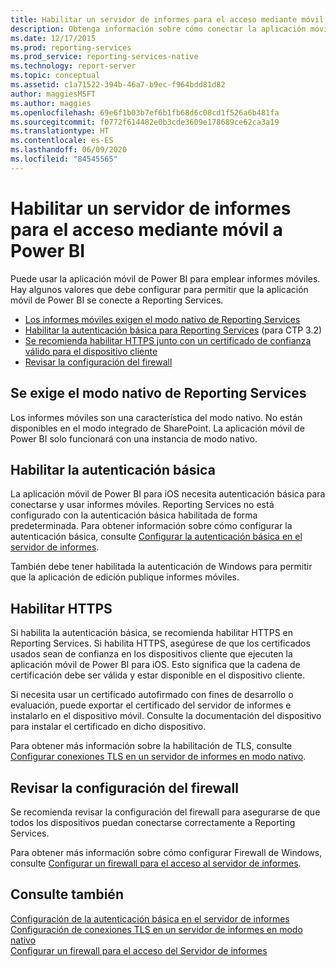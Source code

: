 ```yaml
---
title: Habilitar un servidor de informes para el acceso mediante móvil a Power BI | Microsoft Docs
description: Obtenga información sobre cómo conectar la aplicación móvil de Power BI a Reporting Services a fin de consumir informes para dispositivos móviles. Los informes móviles son una característica del modo nativo.
ms.date: 12/17/2015
ms.prod: reporting-services
ms.prod_service: reporting-services-native
ms.technology: report-server
ms.topic: conceptual
ms.assetid: c1a71522-394b-46a7-b9ec-f964bdd81d82
author: maggiesMSFT
ms.author: maggies
ms.openlocfilehash: 69e6f1b03b7ef6b1fb68d6c08cd1f526a6b481fa
ms.sourcegitcommit: f0772f614482e0b3cde3609e178689ce62ca3a19
ms.translationtype: HT
ms.contentlocale: es-ES
ms.lasthandoff: 06/09/2020
ms.locfileid: "84545565"
---
```

# <a name="enable-a-report-server-for-power-bi-mobile-access"></a>Habilitar un servidor de informes para el acceso mediante móvil a Power BI
Puede usar la aplicación móvil de Power BI para emplear informes móviles. Hay algunos valores que debe configurar para permitir que la aplicación móvil de Power BI se conecte a Reporting Services.  
  
-   [Los informes móviles exigen el modo nativo de Reporting Services](#nativemode)  
-   [Habilitar la autenticación básica para Reporting Services](#basicauth) (para CTP 3.2)  
-   [Se recomienda habilitar HTTPS junto con un certificado de confianza válido para el dispositivo cliente](#https)  
-   [Revisar la configuración del firewall](#firewall)  
  
<a name="nativemode"/> 

## <a name="reporting-services-native-mode-required"></a>Se exige el modo nativo de Reporting Services  
Los informes móviles son una característica del modo nativo. No están disponibles en el modo integrado de SharePoint. La aplicación móvil de Power BI solo funcionará con una instancia de modo nativo.  
  
<a name="basicauth"/>  

## <a name="enable-basic-authentication"></a>Habilitar la autenticación básica  
La aplicación móvil de Power BI para iOS necesita autenticación básica para conectarse y usar informes móviles. Reporting Services no está configurado con la autenticación básica habilitada de forma predeterminada. Para obtener información sobre cómo configurar la autenticación básica, consulte [Configurar la autenticación básica en el servidor de informes](../../reporting-services/security/configure-windows-authentication-on-the-report-server.md).  
  
También debe tener habilitada la autenticación de Windows para permitir que la aplicación de edición publique informes móviles.  
  
<a name="https"/>  

## <a name="enable-https"></a>Habilitar HTTPS  
Si habilita la autenticación básica, se recomienda habilitar HTTPS en Reporting Services. Si habilita HTTPS, asegúrese de que los certificados usados sean de confianza en los dispositivos cliente que ejecuten la aplicación móvil de Power BI para iOS. Esto significa que la cadena de certificación debe ser válida y estar disponible en el dispositivo cliente.  
  
Si necesita usar un certificado autofirmado con fines de desarrollo o evaluación, puede exportar el certificado del servidor de informes e instalarlo en el dispositivo móvil. Consulte la documentación del dispositivo para instalar el certificado en dicho dispositivo.  
  
Para obtener más información sobre la habilitación de TLS, consulte [Configurar conexiones TLS en un servidor de informes en modo nativo](../../reporting-services/security/configure-ssl-connections-on-a-native-mode-report-server.md).  
  
<a name="firewall"/>
  
## <a name="review-firewall-settings"></a>Revisar la configuración del firewall  
Se recomienda revisar la configuración del firewall para asegurarse de que todos los dispositivos puedan conectarse correctamente a Reporting Services.   
  
Para obtener más información sobre cómo configurar Firewall de Windows, consulte [Configurar un firewall para el acceso al servidor de informes](../../reporting-services/report-server/configure-a-firewall-for-report-server-access.md).  
  
## <a name="see-also"></a>Consulte también  
  
[Configuración de la autenticación básica en el servidor de informes](../../reporting-services/security/configure-windows-authentication-on-the-report-server.md)  
[Configuración de conexiones TLS en un servidor de informes en modo nativo](../../reporting-services/security/configure-ssl-connections-on-a-native-mode-report-server.md)  
[Configurar un firewall para el acceso del Servidor de informes](../../reporting-services/report-server/configure-a-firewall-for-report-server-access.md)  
  
  
  
  
  
  

